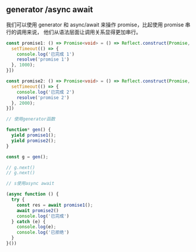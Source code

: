 ## generator /async await

我们可以使用 generator 和 async/await 来操作 promise，比起使用 promise 串行的调用来说， 他们从语法层面让调用关系显得更加串行。

```ts
const promise1: () => Promise<void> = () => Reflect.construct(Promise, [(resolve) => {
  setTimeout(() => {
    console.log('已完成 1')
    resolve('promise 1')
  }, 1000);
}])

const promise2: () => Promise<void> = () => Reflect.construct(Promise, [(resolve) => {
  setTimeout(() => {
    console.log('已完成 2')
    resolve('promise 2')
  }, 2000);
}])

// 使用generator函数

function* gen() {
  yield promise1();
  yield promise2();
}

const g = gen();

// g.next()
// g.next()

// s使用async await

(async function () {
  try {
    const res = await promise1();
    await promise2()
    console.log('已完成')
  } catch (e) {
    console.log(e);
    console.log('已拒绝')
  }
}())
```
